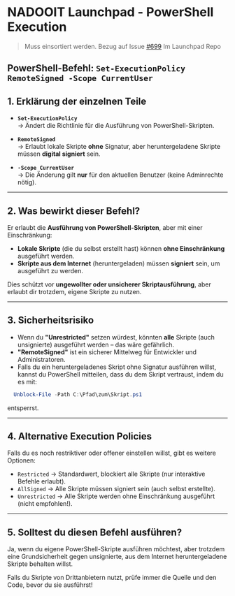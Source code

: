 # NADOOIT Launchpad - PowerShell Execution

> Muss einsortiert werden. Bezug auf Issue [#699](https://github.com/NADOOIT/NADOO-Launchpad/issues/699#issuecomment-2682854794) Im Launchpad Repo

## PowerShell-Befehl: `Set-ExecutionPolicy RemoteSigned -Scope CurrentUser`

## 1. Erklärung der einzelnen Teile

- **`Set-ExecutionPolicy`**  
  → Ändert die Richtlinie für die Ausführung von PowerShell-Skripten.  

- **`RemoteSigned`**  
  → Erlaubt lokale Skripte **ohne** Signatur, aber heruntergeladene Skripte müssen **digital signiert** sein.  

- **`-Scope CurrentUser`**  
  → Die Änderung gilt **nur** für den aktuellen Benutzer (keine Adminrechte nötig).  

---

## 2. Was bewirkt dieser Befehl?

Er erlaubt die **Ausführung von PowerShell-Skripten**, aber mit einer Einschränkung:

- **Lokale Skripte** (die du selbst erstellt hast) können **ohne Einschränkung** ausgeführt werden.
- **Skripte aus dem Internet** (heruntergeladen) müssen **signiert** sein, um ausgeführt zu werden.

Dies schützt vor **ungewollter oder unsicherer Skriptausführung**, aber erlaubt dir trotzdem, eigene Skripte zu nutzen.

---

## 3. Sicherheitsrisiko

- Wenn du **"Unrestricted"** setzen würdest, könnten **alle** Skripte (auch unsignierte) ausgeführt werden – das wäre gefährlich.  
- **"RemoteSigned"** ist ein sicherer Mittelweg für Entwickler und Administratoren.  
- Falls du ein heruntergeladenes Skript ohne Signatur ausführen willst, kannst du PowerShell mitteilen, dass du dem Skript vertraust, indem du es mit:

```powershell
  Unblock-File -Path C:\Pfad\zum\Skript.ps1
```

entsperrst.

---

## 4. Alternative Execution Policies

Falls du es noch restriktiver oder offener einstellen willst, gibt es weitere Optionen:

- `Restricted` → Standardwert, blockiert alle Skripte (nur interaktive Befehle erlaubt).
- `AllSigned` → Alle Skripte müssen signiert sein (auch selbst erstellte).
- `Unrestricted` → Alle Skripte werden ohne Einschränkung ausgeführt (nicht empfohlen!).

---

## 5. Solltest du diesen Befehl ausführen?

Ja, wenn du eigene PowerShell-Skripte ausführen möchtest, aber trotzdem eine Grundsicherheit gegen unsignierte, aus dem Internet heruntergeladene Skripte behalten willst.

Falls du Skripte von Drittanbietern nutzt, prüfe immer die Quelle und den Code, bevor du sie ausführst!

